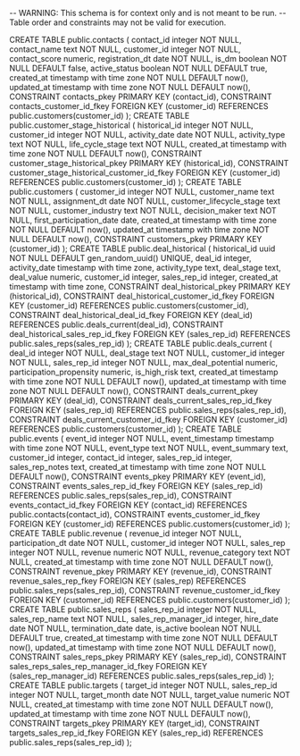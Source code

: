 -- WARNING: This schema is for context only and is not meant to be run.
-- Table order and constraints may not be valid for execution.

CREATE TABLE public.contacts (
  contact_id integer NOT NULL,
  contact_name text NOT NULL,
  customer_id integer NOT NULL,
  contact_score numeric,
  registration_dt date NOT NULL,
  is_dm boolean NOT NULL DEFAULT false,
  active_status boolean NOT NULL DEFAULT true,
  created_at timestamp with time zone NOT NULL DEFAULT now(),
  updated_at timestamp with time zone NOT NULL DEFAULT now(),
  CONSTRAINT contacts_pkey PRIMARY KEY (contact_id),
  CONSTRAINT contacts_customer_id_fkey FOREIGN KEY (customer_id) REFERENCES public.customers(customer_id)
);
CREATE TABLE public.customer_stage_historical (
  historical_id integer NOT NULL,
  customer_id integer NOT NULL,
  activity_date date NOT NULL,
  activity_type text NOT NULL,
  life_cycle_stage text NOT NULL,
  created_at timestamp with time zone NOT NULL DEFAULT now(),
  CONSTRAINT customer_stage_historical_pkey PRIMARY KEY (historical_id),
  CONSTRAINT customer_stage_historical_customer_id_fkey FOREIGN KEY (customer_id) REFERENCES public.customers(customer_id)
);
CREATE TABLE public.customers (
  customer_id integer NOT NULL,
  customer_name text NOT NULL,
  assignment_dt date NOT NULL,
  customer_lifecycle_stage text NOT NULL,
  customer_industry text NOT NULL,
  decision_maker text NOT NULL,
  first_participation_date date,
  created_at timestamp with time zone NOT NULL DEFAULT now(),
  updated_at timestamp with time zone NOT NULL DEFAULT now(),
  CONSTRAINT customers_pkey PRIMARY KEY (customer_id)
);
CREATE TABLE public.deal_historical (
  historical_id uuid NOT NULL DEFAULT gen_random_uuid() UNIQUE,
  deal_id integer,
  activity_date timestamp with time zone,
  activity_type text,
  deal_stage text,
  deal_value numeric,
  customer_id integer,
  sales_rep_id integer,
  created_at timestamp with time zone,
  CONSTRAINT deal_historical_pkey PRIMARY KEY (historical_id),
  CONSTRAINT deal_historical_customer_id_fkey FOREIGN KEY (customer_id) REFERENCES public.customers(customer_id),
  CONSTRAINT deal_historical_deal_id_fkey FOREIGN KEY (deal_id) REFERENCES public.deals_current(deal_id),
  CONSTRAINT deal_historical_sales_rep_id_fkey FOREIGN KEY (sales_rep_id) REFERENCES public.sales_reps(sales_rep_id)
);
CREATE TABLE public.deals_current (
  deal_id integer NOT NULL,
  deal_stage text NOT NULL,
  customer_id integer NOT NULL,
  sales_rep_id integer NOT NULL,
  max_deal_potential numeric,
  participation_propensity numeric,
  is_high_risk text,
  created_at timestamp with time zone NOT NULL DEFAULT now(),
  updated_at timestamp with time zone NOT NULL DEFAULT now(),
  CONSTRAINT deals_current_pkey PRIMARY KEY (deal_id),
  CONSTRAINT deals_current_sales_rep_id_fkey FOREIGN KEY (sales_rep_id) REFERENCES public.sales_reps(sales_rep_id),
  CONSTRAINT deals_current_customer_id_fkey FOREIGN KEY (customer_id) REFERENCES public.customers(customer_id)
);
CREATE TABLE public.events (
  event_id integer NOT NULL,
  event_timestamp timestamp with time zone NOT NULL,
  event_type text NOT NULL,
  event_summary text,
  customer_id integer,
  contact_id integer,
  sales_rep_id integer,
  sales_rep_notes text,
  created_at timestamp with time zone NOT NULL DEFAULT now(),
  CONSTRAINT events_pkey PRIMARY KEY (event_id),
  CONSTRAINT events_sales_rep_id_fkey FOREIGN KEY (sales_rep_id) REFERENCES public.sales_reps(sales_rep_id),
  CONSTRAINT events_contact_id_fkey FOREIGN KEY (contact_id) REFERENCES public.contacts(contact_id),
  CONSTRAINT events_customer_id_fkey FOREIGN KEY (customer_id) REFERENCES public.customers(customer_id)
);
CREATE TABLE public.revenue (
  revenue_id integer NOT NULL,
  participation_dt date NOT NULL,
  customer_id integer NOT NULL,
  sales_rep integer NOT NULL,
  revenue numeric NOT NULL,
  revenue_category text NOT NULL,
  created_at timestamp with time zone NOT NULL DEFAULT now(),
  CONSTRAINT revenue_pkey PRIMARY KEY (revenue_id),
  CONSTRAINT revenue_sales_rep_fkey FOREIGN KEY (sales_rep) REFERENCES public.sales_reps(sales_rep_id),
  CONSTRAINT revenue_customer_id_fkey FOREIGN KEY (customer_id) REFERENCES public.customers(customer_id)
);
CREATE TABLE public.sales_reps (
  sales_rep_id integer NOT NULL,
  sales_rep_name text NOT NULL,
  sales_rep_manager_id integer,
  hire_date date NOT NULL,
  termination_date date,
  is_active boolean NOT NULL DEFAULT true,
  created_at timestamp with time zone NOT NULL DEFAULT now(),
  updated_at timestamp with time zone NOT NULL DEFAULT now(),
  CONSTRAINT sales_reps_pkey PRIMARY KEY (sales_rep_id),
  CONSTRAINT sales_reps_sales_rep_manager_id_fkey FOREIGN KEY (sales_rep_manager_id) REFERENCES public.sales_reps(sales_rep_id)
);
CREATE TABLE public.targets (
  target_id integer NOT NULL,
  sales_rep_id integer NOT NULL,
  target_month date NOT NULL,
  target_value numeric NOT NULL,
  created_at timestamp with time zone NOT NULL DEFAULT now(),
  updated_at timestamp with time zone NOT NULL DEFAULT now(),
  CONSTRAINT targets_pkey PRIMARY KEY (target_id),
  CONSTRAINT targets_sales_rep_id_fkey FOREIGN KEY (sales_rep_id) REFERENCES public.sales_reps(sales_rep_id)
);